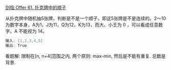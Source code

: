 [剑指 Offer 61. 扑克牌中的顺子](https://leetcode-cn.com/problems/bu-ke-pai-zhong-de-shun-zi-lcof/solution/n-n4fan-wei-nei-de-liang-ge-gui-ze-by-wa-2m7p/)

从扑克牌中随机抽5张牌，判断是不是一个顺子，即这5张牌是不是连续的。2～10为数字本身，A为1，J为11，Q为12，K为13，而大、小王为 0 ，可以看成任意数字。A 不能视为 14。

```java
输入: [1,2,3,4,5]
输出: True
```

看题解: 限制在[n, n+4]范围之内, 两个原则: max-min, 然后是不能有重复. 总数是背景.

